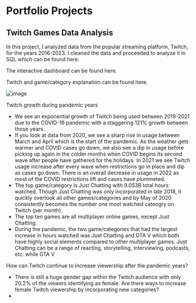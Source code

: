 # Portfolio Projects

## Twitch Games Data Analysis

In this project, I analyzed data from the popular streaming platform, Twitch, for the years 2016-2023. I cleaned the data and proceeded to analyze it in SQL which can be found here.

The interactive dashboard can be found here.

Twitch and game/category explanation can be found here.

![image](https://user-images.githubusercontent.com/96529219/234692787-8ab1028a-0514-4ee2-814c-d14f131e8c10.png)

Twitch growth during pandemic years

* We see an exponential growth of Twitch being used between 2019-2021 due to the COVID-19 pandemic with a staggering 121% growth between those years.
* If you look at data from 2020, we see a sharp rise in usage between March and April which is the start of the pandemic. As the weather gets warmer and COVID cases go down, we also see a dip in usage before picking up again in the colder months when COVID begins its second wave after people have gathered for the holidays. In 2021 we see Twitch usage increase after every wave when restrictions go in place and dip as cases go down. There is an overall decrease in usage in 2022 as most of the COVID restrictions lift and cases have plummeted.
* The top game/category is Just Chatting with 9.053B total hours watched. Though Just Chatting was only incorporated in late 2018, it quickly overtook all other games/categories and by May of 2020 consistently becomes the number one most watched cateogry on Twitch (per month).
* The top ten games are all multiplayer online games, except Just Chatting.
* During the pandemic, the two game/categories that had the largest increase in hours watched was Just Chatting and GTA V which both have highly social elements compared to other multiplayer games. Just Chatting can be a range of reacting, storytelling, interviewing, podcasts, etc. while GTA V 

How can Twitch continue to increase viewership after the pandemic years?

* There is still a huge gender gap within the Twitch audience with only 20.2% of the viewers identifying as female. Are there ways to increase female Twitch viewership by incorporating new categories?
* 
